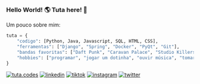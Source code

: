 ### Hello World! 🌎 Tuta here! 👋

<!--
**arthur-sanches/arthur-sanches** is a ✨ _special_ ✨ repository because its `README.md` (this file) appears on your GitHub profile.

Here are some ideas to get you started:
- 😃 Meu nome é Arthur Sanches mas pode me chamar de Tuta
- 🔭 Estou trabalhando no meu portfolio
- 🌱 Atualmente estou estudando 
- 💬 Ask me about ...
- 📫 How to reach me: ...
- 😄 Pronouns: ...
- ⚡ Fun fact: ...
-->

Um pouco sobre mim:
```python
tuta = {
    "codigo": [Python, Java, Javascript, SQL, HTML, CSS],
    "ferramentas": ["Django", "Spring", "Docker", "PyQt", "Git"],
    "bandas favoritas": ["Daft Punk", "Caravan Palace", "Studio Killers", "Clean Bandit"],
    "hobbies": ["programar", "jogar um dotinha", "ouvir música", "tomar uma gelada"],
}
```
<!--"desafio": "Estou fazendo o desafio #100DiasDeCodigo focado em Python"-->
[![tuta.codes](https://img.shields.io/badge/website-000000?style=for-the-badge&logo=About.me&logoColor=white)]()
[![linkedin](https://img.shields.io/badge/LinkedIn-0A66C2?style=for-the-badge&logo=linkedin&logoColor=white)](https://www.linkedin.com/in/arthur-h-r-sanches/)
[![tiktok](https://img.shields.io/badge/TikTok-000000?style=for-the-badge&logo=tiktok&logoColor=white)](https://tiktok.com/@tuta.codes)
[![instagram](https://img.shields.io/badge/Instagram-E4405F?style=for-the-badge&logo=instagram&logoColor=white)](https://www.instagram.com/tuta.codes/)
[![twitter](https://img.shields.io/badge/Twitter-1DA1F2?style=for-the-badge&logo=twitter&logoColor=white)](https://twitter.com/tutacodes)
